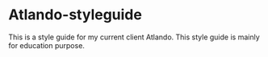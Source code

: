 # Atlando-styleguide

This is a style guide for my current client Atlando. This style guide is mainly for education purpose.
